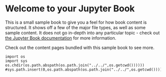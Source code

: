 # Welcome to your Jupyter Book

This is a small sample book to give you a feel for how book content is
structured.
It shows off a few of the major file types, as well as some sample content.
It does not go in-depth into any particular topic - check out [the Jupyter Book documentation](https://jupyterbook.org) for more information.

Check out the content pages bundled with this sample book to see more.

```{tableofcontents}
import os
import sys
os.chdir(os.path.abspath(os.path.join("../../",os.getcwd())))))
#sys.path.insert(0,os.path.abspath(os.path.join("../../",os.getcwd()))))

```
